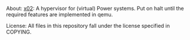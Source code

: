 About:
[x02](https://asurati.github.io/x02): A hypervisor for (virtual) Power systems.
Put on halt until the required features are implemented in qemu.

License:
All files in this repository fall under the license specified in COPYING.
